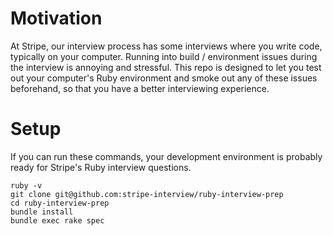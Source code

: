 # Motivation

At Stripe, our interview process has some interviews where you write code, typically on your computer.
Running into build / environment issues during the interview is annoying and stressful.
This repo is designed to let you test out your computer's Ruby environment and smoke out any of these
issues beforehand, so that you have a better interviewing experience.

# Setup

If you can run these commands, your development environment is probably ready for Stripe's Ruby interview questions.

```
ruby -v
git clone git@github.com:stripe-interview/ruby-interview-prep
cd ruby-interview-prep
bundle install
bundle exec rake spec
```
